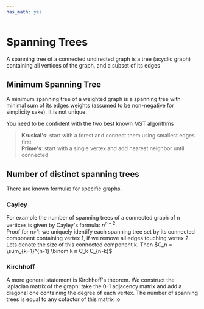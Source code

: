 ```yaml
---
has_math: yes
---
```


# Spanning Trees
A spanning tree of a connected undirected graph is a tree (acyclic graph) containing all vertices of the graph, and a subset of its edges

## Minimum Spanning Tree
A minimum spanning tree of a weighted graph is a spanning tree with minimal sum of its edges weights (assumed to be non-negative for simplicity sake). It is not unique.

You need to be confident with the two best known MST algorithms
> **Kruskal's**: start with a forest and connect them using smallest edges first  
> **Prime's**: start with a single vertex and add nearest neighbor until connected

## Number of distinct spanning trees
There are known formulæ for specific graphs.

### Cayley
For example the number of spanning trees of a connected graph of n vertices is
given by Cayley's formula: $n^{n-2}$.  
Proof for n>1: we uniquely identify each spanning tree set by its connected component containing vertex 1, if we remove all edges touching vertex 2. Lets denote the size of this connected component k.
Then $C_n = \sum_{k=1}^{n-1} \binom k n C_k C_{n-k}$

### Kirchhoff
A more general statement is Kirchhoff's theorem.
We construct the laplacian matrix of the graph: take the 0-1 adjacency matrix and add a diagonal one containing the degree of each vertex.
The number of spanning trees is equal to any cofactor of this matrix :o

